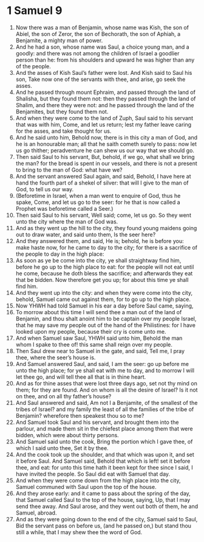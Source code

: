 ﻿# 1 Samuel 9
1. Now there was a man of Benjamin, whose name was Kish, the son of Abiel, the son of Zeror, the son of Bechorath, the son of Aphiah, a Benjamite, a mighty man of power. 
2. And he had a son, whose name was Saul, a choice young man, and a goodly: and there was not among the children of Israel a goodlier person than he: from his shoulders and upward he was higher than any of the people. 
3. And the asses of Kish Saul’s father were lost. And Kish said to Saul his son, Take now one of the servants with thee, and arise, go seek the asses. 
4. And he passed through mount Ephraim, and passed through the land of Shalisha, but they found them not: then they passed through the land of Shalim, and there they were not: and he passed through the land of the Benjamites, but they found them not. 
5. And when they were come to the land of Zuph, Saul said to his servant that was with him, Come, and let us return; lest my father leave caring for the asses, and take thought for us. 
6. And he said unto him, Behold now, there is in this city a man of God, and he is an honourable man; all that he saith cometh surely to pass: now let us go thither; peradventure he can shew us our way that we should go. 
7. Then said Saul to his servant, But, behold, if we go, what shall we bring the man? for the bread is spent in our vessels, and there is not a present to bring to the man of God: what have we? 
8. And the servant answered Saul again, and said, Behold, I have here at hand the fourth part of a shekel of silver: that will I give to the man of God, to tell us our way. 
9. (Beforetime in Israel, when a man went to enquire of God, thus he spake, Come, and let us go to the seer: for he that is now called a Prophet was beforetime called a Seer.) 
10. Then said Saul to his servant, Well said; come, let us go. So they went unto the city where the man of God was. 
11.  And as they went up the hill to the city, they found young maidens going out to draw water, and said unto them, Is the seer here? 
12. And they answered them, and said, He is; behold, he is before you: make haste now, for he came to day to the city; for there is a sacrifice of the people to day in the high place: 
13. As soon as ye be come into the city, ye shall straightway find him, before he go up to the high place to eat: for the people will not eat until he come, because he doth bless the sacrifice; and afterwards they eat that be bidden. Now therefore get you up; for about this time ye shall find him. 
14. And they went up into the city: and when they were come into the city, behold, Samuel came out against them, for to go up to the high place. 
15.  Now YHWH had told Samuel in his ear a day before Saul came, saying, 
16. To morrow about this time I will send thee a man out of the land of Benjamin, and thou shalt anoint him to be captain over my people Israel, that he may save my people out of the hand of the Philistines: for I have looked upon my people, because their cry is come unto me. 
17. And when Samuel saw Saul, YHWH said unto him, Behold the man whom I spake to thee of! this same shall reign over my people. 
18. Then Saul drew near to Samuel in the gate, and said, Tell me, I pray thee, where the seer’s house is. 
19. And Samuel answered Saul, and said, I am the seer: go up before me unto the high place; for ye shall eat with me to day, and to morrow I will let thee go, and will tell thee all that is in thine heart. 
20. And as for thine asses that were lost three days ago, set not thy mind on them; for they are found. And on whom is all the desire of Israel? Is it not on thee, and on all thy father’s house? 
21. And Saul answered and said, Am not I a Benjamite, of the smallest of the tribes of Israel? and my family the least of all the families of the tribe of Benjamin? wherefore then speakest thou so to me? 
22. And Samuel took Saul and his servant, and brought them into the parlour, and made them sit in the chiefest place among them that were bidden, which were about thirty persons. 
23. And Samuel said unto the cook, Bring the portion which I gave thee, of which I said unto thee, Set it by thee. 
24. And the cook took up the shoulder, and that which was upon it, and set it before Saul. And Samuel said, Behold that which is left! set it before thee, and eat: for unto this time hath it been kept for thee since I said, I have invited the people. So Saul did eat with Samuel that day. 
25.  And when they were come down from the high place into the city, Samuel communed with Saul upon the top of the house. 
26. And they arose early: and it came to pass about the spring of the day, that Samuel called Saul to the top of the house, saying, Up, that I may send thee away. And Saul arose, and they went out both of them, he and Samuel, abroad. 
27. And as they were going down to the end of the city, Samuel said to Saul, Bid the servant pass on before us, (and he passed on,) but stand thou still a while, that I may shew thee the word of God. 
